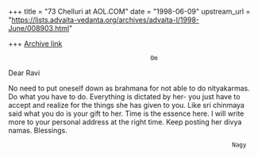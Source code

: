 +++
title = "73 Chelluri at AOL.COM"
date = "1998-06-09"
upstream_url = "https://lists.advaita-vedanta.org/archives/advaita-l/1998-June/008903.html"

+++
[Archive link](https://lists.advaita-vedanta.org/archives/advaita-l/1998-June/008903.html)

                                            Om
Dear Ravi

No need to put oneself down as brahmana for not able to do nityakarmas.  Do
what you have to do.  Everything is dictated by her- you just have to accept
and realize for the things she has given to you.  Like sri chinmaya said what
you do is your gift to her. Time is the essence here.  I will write more to
your personal address at the right time.  Keep posting her divya namas.
Blessings.

                                                                   Nagy

